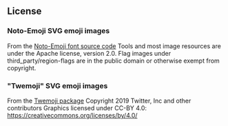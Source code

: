 ## License

### Noto-Emoji SVG emoji images
From the [Noto-Emoji font source code](https://github.com/googlefonts/noto-emoji)
Tools and most image resources are under the Apache license, version 2.0. Flag images under third_party/region-flags are in the public domain or otherwise exempt from copyright.

### "Twemoji" SVG emoji images
From the [Twemoji package](https://github.com/twitter/twemoji)
Copyright 2019 Twitter, Inc and other contributors
Graphics licensed under CC-BY 4.0: https://creativecommons.org/licenses/by/4.0/